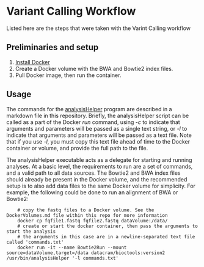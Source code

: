 # Variant Calling Workflow
Listed here are the steps that were taken with the Varint Calling workflow


## Preliminaries and setup
1. [Install Docker](https://docs.docker.com/docker-for-windows/install/)
2. Create a Docker volume with the BWA and Bowtie2 index files.
3. Pull Docker image, then run the container.


## Usage

The commands for the [analysisHelper]() program are described in a markdown file in this repository. Briefly, the analysisHelper script can be called as a part of the Docker *run* command, using *-c* to indicate that arguments and parameters will be passed as a single text string, or *-l* to indicate that arguments and parameters will be passed as a text file. Note that if you use *-l*, you must copy this text file ahead of time to the Docker container or volume, and provide the full path to the file.

The analysisHelper executable acts as a delegate for starting and running analyses. At a basic level, the requirements to run are a set of commands, and a valid path to all data sources. The Bowtie2 and BWA index files should already be present in the Docker volume, and the recommended setup is to also add data files to the same Docker volume for simplicity. For example, the following could be done to run an alignment of BWA or Bowtie2:

        # copy the fastq files to a Docker volume. See the DockerVolumes.md file within this repo for more information
        docker cp fqfile1.fastq fqfile2.fastq dataVolume:/data/
        # create or start the docker container, then pass the arguments to start the analysis
        # the arguments in this case are in a newline-separated text file called 'commands.txt'
        docker run -it --name Bowtie2Run --mount source=dataVolume,target=/data datacram/bioctools:version2 /usr/bin/analysisHelper '-l commands.txt'




